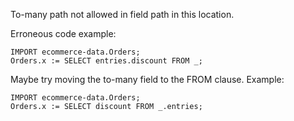 To-many path not allowed in field path in this location.

Erroneous code example:
```
IMPORT ecommerce-data.Orders;
Orders.x := SELECT entries.discount FROM _;
```

Maybe try moving the to-many field to the FROM clause. Example:
```
IMPORT ecommerce-data.Orders;
Orders.x := SELECT discount FROM _.entries;
```
